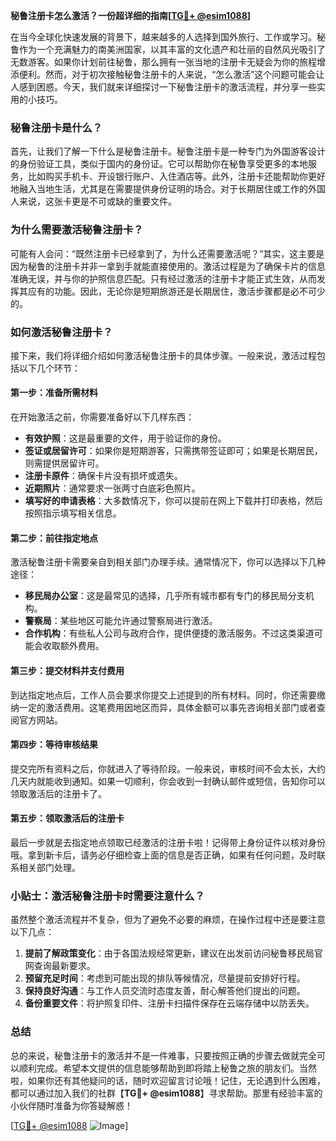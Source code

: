 **秘鲁注册卡怎么激活？一份超详细的指南[[TG💪+ @esim1088](https://t.me/s/esim1088)]**

在当今全球化快速发展的背景下，越来越多的人选择到国外旅行、工作或学习。秘鲁作为一个充满魅力的南美洲国家，以其丰富的文化遗产和壮丽的自然风光吸引了无数游客。如果你计划前往秘鲁，那么拥有一张当地的注册卡无疑会为你的旅程增添便利。然而，对于初次接触秘鲁注册卡的人来说，“怎么激活”这个问题可能会让人感到困惑。今天，我们就来详细探讨一下秘鲁注册卡的激活流程，并分享一些实用的小技巧。

### 秘鲁注册卡是什么？

首先，让我们了解一下什么是秘鲁注册卡。秘鲁注册卡是一种专门为外国游客设计的身份验证工具，类似于国内的身份证。它可以帮助你在秘鲁享受更多的本地服务，比如购买手机卡、开设银行账户、入住酒店等。此外，注册卡还能帮助你更好地融入当地生活，尤其是在需要提供身份证明的场合。对于长期居住或工作的外国人来说，这张卡更是不可或缺的重要文件。

### 为什么需要激活秘鲁注册卡？

可能有人会问：“既然注册卡已经拿到了，为什么还需要激活呢？”其实，这主要是因为秘鲁的注册卡并非一拿到手就能直接使用的。激活过程是为了确保卡片的信息准确无误，并与你的护照信息匹配。只有经过激活的注册卡才能正式生效，从而发挥其应有的功能。因此，无论你是短期旅游还是长期居住，激活步骤都是必不可少的。

### 如何激活秘鲁注册卡？

接下来，我们将详细介绍如何激活秘鲁注册卡的具体步骤。一般来说，激活过程包括以下几个环节：

#### 第一步：准备所需材料

在开始激活之前，你需要准备好以下几样东西：
- **有效护照**：这是最重要的文件，用于验证你的身份。
- **签证或居留许可**：如果你是短期游客，只需携带签证即可；如果是长期居民，则需提供居留许可。
- **注册卡原件**：确保卡片没有损坏或遗失。
- **近期照片**：通常要求一张两寸白底彩色照片。
- **填写好的申请表格**：大多数情况下，你可以提前在网上下载并打印表格，然后按照指示填写相关信息。

#### 第二步：前往指定地点

激活秘鲁注册卡需要亲自到相关部门办理手续。通常情况下，你可以选择以下几种途径：
- **移民局办公室**：这是最常见的选择，几乎所有城市都有专门的移民局分支机构。
- **警察局**：某些地区可能允许通过警察局进行激活。
- **合作机构**：有些私人公司与政府合作，提供便捷的激活服务。不过这类渠道可能会收取额外费用。

#### 第三步：提交材料并支付费用

到达指定地点后，工作人员会要求你提交上述提到的所有材料。同时，你还需要缴纳一定的激活费用。这笔费用因地区而异，具体金额可以事先咨询相关部门或者查阅官方网站。

#### 第四步：等待审核结果

提交完所有资料之后，你就进入了等待阶段。一般来说，审核时间不会太长，大约几天内就能收到通知。如果一切顺利，你会收到一封确认邮件或短信，告知你可以领取激活后的注册卡了。

#### 第五步：领取激活后的注册卡

最后一步就是去指定地点领取已经激活的注册卡啦！记得带上身份证件以核对身份哦。拿到新卡后，请务必仔细检查上面的信息是否正确，如果有任何问题，及时联系相关部门处理。

### 小贴士：激活秘鲁注册卡时需要注意什么？

虽然整个激活流程并不复杂，但为了避免不必要的麻烦，在操作过程中还是要注意以下几点：

1. **提前了解政策变化**：由于各国法规经常更新，建议在出发前访问秘鲁移民局官网查询最新要求。
2. **预留充足时间**：考虑到可能出现的排队等候情况，尽量提前安排好行程。
3. **保持良好沟通**：与工作人员交流时态度友善，耐心解答他们提出的问题。
4. **备份重要文件**：将护照复印件、注册卡扫描件保存在云端存储中以防丢失。

### 总结

总的来说，秘鲁注册卡的激活并不是一件难事，只要按照正确的步骤去做就完全可以顺利完成。希望本文提供的信息能够帮助到即将踏上秘鲁之旅的朋友们。当然啦，如果你还有其他疑问的话，随时欢迎留言讨论哦！记住，无论遇到什么困难，都可以通过加入我们的社群【**TG💪+ @esim1088**】寻求帮助。那里有经验丰富的小伙伴随时准备为你答疑解惑！

[[TG💪+ @esim1088](https://t.me/s/esim1088) ![Image](https://i.postimg.cc/4NQfJmqS/Snipaste-2025-05-13-00-14-12.png)]